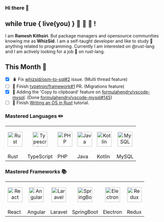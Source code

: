 ### Hi there 👋
## while true { live(you) } :pray: :pray: :pray: !

I am **Ramesh Kithsiri**. But package managers and opensource communities knowing me as **WhizSid**. I am a self-taught developer and like to study :school: anything related to programming. Currently I am interested on @rust-lang and I am actively looking for a job :briefcase: on rust-lang.

## This Month :calendar:

- [x] :beetle: Fix [whizsid/osm-to-sql#2](https://github.com/whizsid/osm-to-sql/issues/2) issue. (Multi thread feature)
- [ ] :rocket: Finish [typetron/framework#1](https://github.com/typetron/framework/pull/1) PR. (Migrations feature)
- [x] :rocket: Adding the 'Copy to clipboard' feature on [formulahendry/vscode-mysql](https://github.com/formulahendry/vscode-mysql). (Done [formulahendry/vscode-mysql#145](https://github.com/formulahendry/vscode-mysql/pull/145))
- [ ] :blue_book: Finish [Writing an OS in Rust](https://os.phil-opp.com/) tutorial.

### Mastered Languages :pencil2:
|  |  |  | | | |
| ------------- | ------------- | ------------- | ------------- | ------------- | ------------- | 
| <p align="center"><img width="48" alt="Rust" src="https://simpleicons.org/icons/rust.svg" /> </p> | <p align="center"><img align="center" width="48" alt="Typescript" src="https://simpleicons.org/icons/typescript.svg" /> </p>  | <p align="center"><img align="center" width="48" alt="PHP" src="https://simpleicons.org/icons/php.svg" /> </p> | <p align="center"><img align="center" width="48" alt="Java" src="https://simpleicons.org/icons/java.svg" /> </p>  |<p align="center"><img align="center" width="48" alt="Kotlin" src="https://simpleicons.org/icons/kotlin.svg" /> </p>  | <p align="center"><img align="center" width="48" alt="MySQL" src="https://simpleicons.org/icons/mysql.svg" /> </p>  |
| Rust  | TypeScript  | PHP |Java  | Kotlin  | MySQL  |

### Mastered Frameworks :books:
|  |  |  | | | |
| ------------- | ------------- | ------------- | ------------- | ------------- | ------------- | 
| <p align="center"><img width="48" alt="React" src="https://simpleicons.org/icons/react.svg" /> </p> | <p align="center"><img align="center" width="48" alt="Angular" src="https://simpleicons.org/icons/angular.svg" /> </p>  | <p align="center"><img align="center" width="48" alt="Laravel" src="https://simpleicons.org/icons/laravel.svg" /> </p> | <p align="center"><img align="center" width="48" alt="SpringBoot" src="https://simpleicons.org/icons/spring.svg" /> </p>  |<p align="center"><img align="center" width="48" alt="Electron" src="https://simpleicons.org/icons/electron.svg" /> </p>  | <p align="center"><img align="center" width="48" alt="Redux" src="https://simpleicons.org/icons/redux.svg" /> </p>  |
| React  | Angular  | Laravel |SpringBoot  | Electron  | Redux  |
